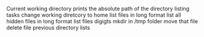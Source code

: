 Current working directory prints the absolute path of the directory
listing tasks
change working diretcory to home
list files in long format
list all hidden files in long format
list files digigts
mkdir in /tmp folder
move that file
delete file
previous directory
lists
